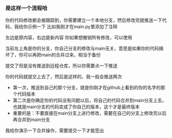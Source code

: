 ### 是这样一个流程哈 
你的代码修改都会被跟踪到，你需要建立一个本地分支，然后修改完就推送一下代码，我给你示例一下
比如我刚才在main.py里添加了注释

左边是原内容，右边是新内容
你如果想撤销所有修改，可以使用


当前左上角是你的分支，你自己分支的修改与main无关，意思是如果你的代码搞坏了，你可以再把main的合并过来，相当于备份

提交了但是没有推送到远程仓库，所以你需要点一下推送

你的代码就提交上去了，然后是这样的，我一般会推送两次


- 第一次，推送到自己的那个分支，就是你刚才在github上看到的你的名字的那个代码版本
- 第二次是你确定你的代码没有问题以后，将自己的代码合并到main分支上去，也就是main分支的代码变成了你自己的版本，这个才是最终版本
- 重要的是：不要直接在main分支上进行修改，需要在自己的分支上修改完以后再合并到main分支

我给你演示一下合并操作，需要提交一下才能签出